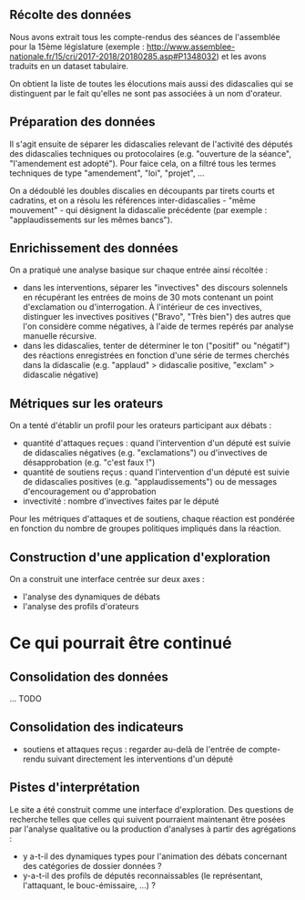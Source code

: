 ## Récolte des données

Nous avons extrait tous les compte-rendus des séances de l'assemblée pour la 15ème législature (exemple : http://www.assemblee-nationale.fr/15/cri/2017-2018/20180285.asp#P1348032) et les avons traduits en un dataset tabulaire.

On obtient la liste de toutes les élocutions mais aussi des didascalies qui se distinguent par le fait qu'elles ne sont pas associées à un nom d'orateur.

## Préparation des données

Il s'agit ensuite de séparer les didascalies relevant de l'activité des députés des didascalies techniques ou protocolaires (e.g. "ouverture de la séance", "l'amendement est adopté"). Pour faice cela, on a filtré tous les termes techniques de type "amendement", "loi", "projet", ...

On a dédoublé les doubles discalies en découpants par tirets courts et cadratins, et on a résolu les références inter-didascalies - "même mouvement" - qui désignent la didascalie précédente (par exemple : "applaudissements sur les mêmes bancs").

## Enrichissement des données

On a pratiqué une analyse basique sur chaque entrée ainsi récoltée :

* dans les interventions, séparer les "invectives" des discours solennels en récupérant les entrées de moins de 30 mots contenant un point d'exclamation ou d'interrogation. À l'intérieur de ces invectives, distinguer les invectives positives ("Bravo", "Très bien") des autres que l'on considère comme négatives, à l'aide de termes repérés par analyse manuelle récursive.
* dans les didascalies, tenter de déterminer le ton ("positif" ou "négatif") des réactions enregistrées en fonction d'une série de termes cherchés dans la didascalie (e.g. "applaud" > didascalie positive, "exclam" > didascalie négative)

## Métriques sur les orateurs

On a tenté d'établir un profil pour les orateurs participant aux débats :

* quantité d'attaques reçues : quand l'intervention d'un député est suivie de didascalies négatives (e.g. "exclamations") ou d'invectives de désapprobation (e.g. "c'est faux !")
* quantité de soutiens reçus : quand l'intervention d'un député est suivie de didascalies positives (e.g. "applaudissements") ou de messages d'encouragement ou d'approbation
* invectivité : nombre d'invectives faites par le député

Pour les métriques d'attaques et de soutiens, chaque réaction est pondérée en fonction du nombre de groupes politiques impliqués dans la réaction.

## Construction d'une application d'exploration

On a construit une interface centrée sur deux axes :

* l'analyse des dynamiques de débats
* l'analyse des profils d'orateurs

# Ce qui pourrait être continué

## Consolidation des données

... TODO

## Consolidation des indicateurs

* soutiens et attaques reçus : regarder au-delà de l'entrée de compte-rendu suivant directement les interventions d'un député

## Pistes d'interprétation

Le site a été construit comme une interface d'exploration. Des questions de recherche telles que celles qui suivent pourraient maintenant être posées par l'analyse qualitative ou la production d'analyses à partir des agrégations :

* y a-t-il des dynamiques types pour l'animation des débats concernant des catégories de dossier données ?
* y-a-t-il des profils de députés reconnaissables (le représentant, l'attaquant, le bouc-émissaire, ...) ?


